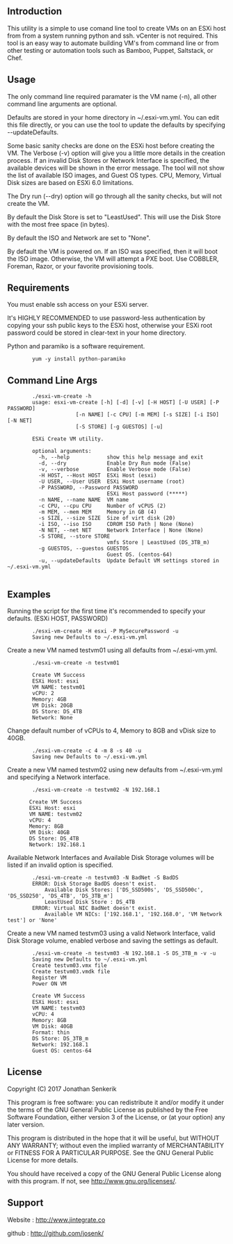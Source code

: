 Introduction
------------

  This utility is a simple to use comand line tool to create VMs on an ESXi host from from a system running python and ssh.  vCenter is not required.  This tool is an easy way to automate building VM's from command line or from other testing or automation tools such as Bamboo, Puppet, Saltstack, or Chef.


Usage
-----

  The only command line required paramater is the VM name (-n), all other command line arguments are optional.

  Defaults are stored in your home directory in ~/.esxi-vm.yml.   You can edit this file directly, or you can use the tool to update the defaults by specifying --updateDefaults.

  Some basic sanity checks are done on the ESXi host before creating the VM.  The Verbose (-v) option will give you a little more details in the creation process.  If an invalid Disk Stores or Network Interface is specified, the available devices will be shown in the error message. The tool will not show the list of available ISO images, and Guest OS types.  CPU, Memory, Virtual Disk sizes are based on ESXi 6.0 limitations.

  The Dry run (--dry) option will go through all the sanity checks, but will not create the VM.  

  By default the Disk Store is set to "LeastUsed".  This will use the Disk Store with the most free space (in bytes).

  By default the ISO and Network are set to "None".

  By default the VM is powered on. If an ISO was specified, then it will boot the ISO image.  Otherwise, the VM will attempt a PXE boot.  Use COBBLER, Foreman, Razor, or your favorite provisioning tools.


Requirements
------------

  You must enable ssh access on your ESXi server. 

  It's HIGHLY RECOMMENDED to use password-less authentication by copying your ssh public keys to the ESXi host, otherwise your ESXi root password could be stored in clear-text in your home directory.

  Python and paramiko is a software requirement.
  
```
        yum -y install python-paramiko
```


Command Line Args
-----------------

```
        ./esxi-vm-create -h
        usage: esxi-vm-create [-h] [-d] [-v] [-H HOST] [-U USER] [-P PASSWORD]
                      [-n NAME] [-c CPU] [-m MEM] [-s SIZE] [-i ISO] [-N NET]
                      [-S STORE] [-g GUESTOS] [-u]

        ESXi Create VM utility.

        optional arguments:
          -h, --help            show this help message and exit
          -d, --dry             Enable Dry Run mode (False)
          -v, --verbose         Enable Verbose mode (False)
          -H HOST, --Host HOST  ESXi Host (esxi)
          -U USER, --User USER  ESXi Host username (root)
          -P PASSWORD, --Password PASSWORD
                                ESXi Host password (*****)
          -n NAME, --name NAME  VM name
          -c CPU, --cpu CPU     Number of vCPUS (2)
          -m MEM, --mem MEM     Memory in GB (4)
          -s SIZE, --size SIZE  Size of virt disk (20)
          -i ISO, --iso ISO     CDROM ISO Path | None (None)
          -N NET, --net NET     Network Interface | None (None)
          -S STORE, --store STORE
                                vmfs Store | LeastUsed (DS_3TB_m)
          -g GUESTOS, --guestos GUESTOS
                                Guest OS. (centos-64)
          -u, --updateDefaults  Update Default VM settings stored in ~/.esxi-vm.yml
        
```


Examples
--------

  Running the script for the first time it's recommended to specify your defaults.  (ESXi HOST, PASSWORD)

```
        ./esxi-vm-create -H esxi -P MySecurePassword -u
        Saving new Defaults to ~/.esxi-vm.yml
```


  Create a new VM named testvm01 using all defaults from ~/.esxi-vm.yml.
```
        ./esxi-vm-create -n testvm01

        Create VM Success
        ESXi Host: esxi
        VM NAME: testvm01
        vCPU: 2
        Memory: 4GB
        VM Disk: 20GB
        DS Store: DS_4TB
        Network: None

```

  Change default number of vCPUs to 4, Memory to 8GB and vDisk size to 40GB.
```
        ./esxi-vm-create -c 4 -m 8 -s 40 -u
        Saving new Defaults to ~/.esxi-vm.yml
```

  Create a new VM named testvm02 using new defaults from ~/.esxi-vm.yml and specifying a Network interface.
```
        ./esxi-vm-create -n testvm02 -N 192.168.1

       Create VM Success
       ESXi Host: esxi
       VM NAME: testvm02
       vCPU: 4
       Memory: 8GB
       VM Disk: 40GB
       DS Store: DS_4TB
       Network: 192.168.1
```

  Available Network Interfaces and Available Disk Storage volumes will be listed if an invalid option is specified.

```
        ./esxi-vm-create -n testvm03 -N BadNet -S BadDS
        ERROR: Disk Storage BadDS doesn't exist.
            Available Disk Stores: ['DS_SSD500s', 'DS_SSD500c', 'DS_SSD250', 'DS_4TB', 'DS_3TB_m']
            LeastUsed Disk Store : DS_4TB
        ERROR: Virtual NIC BadNet doesn't exist.
            Available VM NICs: ['192.168.1', '192.168.0', 'VM Network test'] or 'None'
```

  Create a new VM named testvm03 using a valid Network Interface, valid Disk Storage volume, enabled verbose and saving the settings as default.  
```
        ./esxi-vm-create -n testvm03 -N 192.168.1 -S DS_3TB_m -v -u
        Saving new Defaults to ~/.esxi-vm.yml
        Create testvm03.vmx file
        Create testvm03.vmdk file
        Register VM
        Power ON VM

        Create VM Success
        ESXi Host: esxi
        VM NAME: testvm03
        vCPU: 4
        Memory: 8GB
        VM Disk: 40GB
        Format: thin
        DS Store: DS_3TB_m
        Network: 192.168.1
        Guest OS: centos-64
```

License
-------

Copyright (C) 2017 Jonathan Senkerik

This program is free software: you can redistribute it and/or modify
it under the terms of the GNU General Public License as published by
the Free Software Foundation, either version 3 of the License, or
(at your option) any later version.

This program is distributed in the hope that it will be useful,
but WITHOUT ANY WARRANTY; without even the implied warranty of
MERCHANTABILITY or FITNESS FOR A PARTICULAR PURPOSE.  See the
GNU General Public License for more details.

You should have received a copy of the GNU General Public License
along with this program.  If not, see <http://www.gnu.org/licenses/>.


Support
-------
  Website : http://www.jintegrate.co

  github  : http://github.com/josenk/

